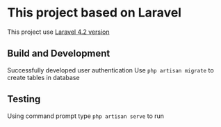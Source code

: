 # This project based on Laravel
This project use [ Laravel 4.2 version ]( https://laravel.com/docs/4.2 )

## Build and Development
Successfully developed user authentication 
Use ` php artisan migrate ` to create tables in database

## Testing
Using command prompt type ` php artisan serve ` to run 